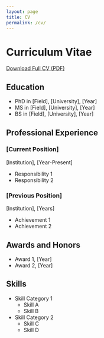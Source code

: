 ```yaml
---
layout: page
title: CV
permalink: /cv/
---
```


# Curriculum Vitae

[Download Full CV (PDF)](/assets/cv.pdf)

## Education
- PhD in [Field], [University], [Year]
- MS in [Field], [University], [Year]
- BS in [Field], [University], [Year]

## Professional Experience
### [Current Position]
[Institution], [Year-Present]
- Responsibility 1
- Responsibility 2

### [Previous Position]
[Institution], [Years]
- Achievement 1
- Achievement 2

## Awards and Honors
- Award 1, [Year]
- Award 2, [Year]

## Skills
- Skill Category 1
  - Skill A
  - Skill B
- Skill Category 2
  - Skill C
  - Skill D
